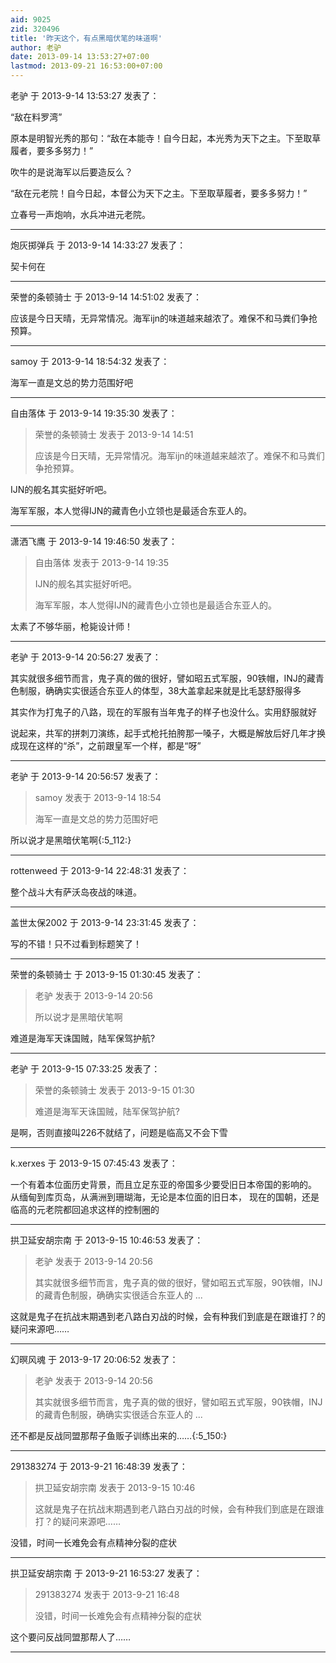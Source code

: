 ```yaml
---
aid: 9025
zid: 320496
title: '昨天这个，有点黑暗伏笔的味道啊'
author: 老驴
date: 2013-09-14 13:53:27+07:00
lastmod: 2013-09-21 16:53:00+07:00
---
```


老驴 于 2013-9-14 13:53:27 发表了：

“敌在料罗湾”

原本是明智光秀的那句：“敌在本能寺！自今日起，本光秀为天下之主。下至取草履者，要多多努力！”

吹牛的是说海军以后要造反么？

“敌在元老院！自今日起，本督公为天下之主。下至取草履者，要多多努力！”

立春号一声炮响，水兵冲进元老院。

---------

炮灰掷弹兵 于 2013-9-14 14:33:27 发表了：

契卡何在

---------

荣誉的条顿骑士 于 2013-9-14 14:51:02 发表了：

应该是今日天晴，无异常情况。海军ijn的味道越来越浓了。难保不和马粪们争抢预算。

---------

samoy 于 2013-9-14 18:54:32 发表了：

海军一直是文总的势力范围好吧

---------

自由落体 于 2013-9-14 19:35:30 发表了：

> 荣誉的条顿骑士 发表于 2013-9-14 14:51
> 
> 应该是今日天晴，无异常情况。海军ijn的味道越来越浓了。难保不和马粪们争抢预算。



IJN的舰名其实挺好听吧。

海军军服，本人觉得IJN的藏青色小立领也是最适合东亚人的。

---------

潇洒飞鹰 于 2013-9-14 19:46:50 发表了：

> 自由落体 发表于 2013-9-14 19:35
> 
> IJN的舰名其实挺好听吧。
> 
> 海军军服，本人觉得IJN的藏青色小立领也是最适合东亚人的。



太素了不够华丽，枪毙设计师！

---------

老驴 于 2013-9-14 20:56:27 发表了：

其实就很多细节而言，鬼子真的做的很好，譬如昭五式军服，90铁帽，INJ的藏青色制服，确确实实很适合东亚人的体型，38大盖拿起来就是比毛瑟舒服得多

其实作为打鬼子的八路，现在的军服有当年鬼子的样子也没什么。实用舒服就好

说起来，共军的拼刺刀演练，起手式枪托拍胯那一嗓子，大概是解放后好几年才换成现在这样的“杀”，之前跟皇军一个样，都是“呀”

---------

老驴 于 2013-9-14 20:56:57 发表了：

> samoy 发表于 2013-9-14 18:54
> 
> 海军一直是文总的势力范围好吧



所以说才是黑暗伏笔啊{:5\_112:}

---------

rottenweed 于 2013-9-14 22:48:31 发表了：

整个战斗大有萨沃岛夜战的味道。

---------

盖世太保2002 于 2013-9-14 23:31:45 发表了：

写的不错！只不过看到标题笑了！

---------

荣誉的条顿骑士 于 2013-9-15 01:30:45 发表了：

> 老驴 发表于 2013-9-14 20:56
> 
> 所以说才是黑暗伏笔啊



难道是海军天诛国贼，陆军保驾护航?

---------

老驴 于 2013-9-15 07:33:25 发表了：

> 荣誉的条顿骑士 发表于 2013-9-15 01:30
> 
> 难道是海军天诛国贼，陆军保驾护航?



是啊，否则直接叫226不就结了，问题是临高又不会下雪

---------

k.xerxes 于 2013-9-15 07:45:43 发表了：

一个有着本位面历史背景，而且立足东亚的帝国多少要受旧日本帝国的影响的。 从缅甸到库页岛，从满洲到珊瑚海，无论是本位面的旧日本， 现在的国朝，还是临高的元老院都回追求这样的控制圈的

---------

拱卫延安胡宗南 于 2013-9-15 10:46:53 发表了：

> 老驴 发表于 2013-9-14 20:56
> 
> 其实就很多细节而言，鬼子真的做的很好，譬如昭五式军服，90铁帽，INJ的藏青色制服，确确实实很适合东亚人的 ...



这就是鬼子在抗战末期遇到老八路白刃战的时候，会有种我们到底是在跟谁打？的疑问来源吧……

---------

幻暝风魂 于 2013-9-17 20:06:52 发表了：

> 老驴 发表于 2013-9-14 20:56
> 
> 其实就很多细节而言，鬼子真的做的很好，譬如昭五式军服，90铁帽，INJ的藏青色制服，确确实实很适合东亚人的 ...



还不都是反战同盟那帮子鱼贩子训练出来的……{:5\_150:}

---------

291383274 于 2013-9-21 16:48:39 发表了：

> 拱卫延安胡宗南 发表于 2013-9-15 10:46
> 
> 这就是鬼子在抗战末期遇到老八路白刃战的时候，会有种我们到底是在跟谁打？的疑问来源吧……



没错，时间一长难免会有点精神分裂的症状

---------

拱卫延安胡宗南 于 2013-9-21 16:53:27 发表了：

> 291383274 发表于 2013-9-21 16:48
> 
> 没错，时间一长难免会有点精神分裂的症状



这个要问反战同盟那帮人了……

---------

